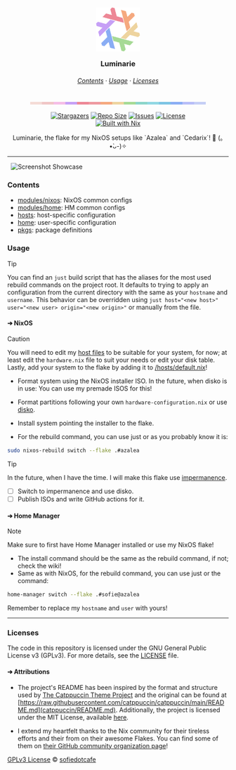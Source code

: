 <!-- markdownlint-disable MD033 MD041 MD010 MD013 -->

<h3 align="center">
	<img src="assets/flake.png" width="100" alt="Logo"/><br>
	<img src="assets/transparent.png" height="30" width="0px"/ alt="">
	Luminarie
	<img src="assets/transparent.png" height="30" width="0px"/ alt="">
</h3>

<h6 align="center">
  <a href="#contents">Contents</a>
  ·
  <a href="#usage">Usage</a>
  ·
  <a href="#licenses">Licenses</a>
</h6>

<p align="center">
  <img src="assets/macchiato-palette.png" width="400" / alt="Catppuccin Macchiato Palette">
</p>

<p align="center">
	<a href="https://github.com/sofiedotcafe/luminarie/stargazers">
		<img alt="Stargazers" src="https://img.shields.io/github/stars/sofiedotcafe/luminarie?style=for-the-badge&logo=starship&color=C9CBFF&logoColor=D9E0EE&labelColor=302D41"></a>
	<a href="https://github.com/sofiedotcafe/luminarie">
		<img alt="Repo Size" src="https://img.shields.io/github/repo-size/sofiedotcafe/luminarie.svg?style=for-the-badge&logo=github&color=F2CDCD&logoColor=D9E0EE&labelColor=302D41"/></a>
	<a href="https://github.com/sofiedotcafe/luminarie/issues">
		<img alt="Issues" src="https://img.shields.io/github/issues/sofiedotcafe/luminarie?style=for-the-badge&logo=gitbook&color=B5E8E0&logoColor=D9E0EE&labelColor=302D41"></a>
  <a href="https://github.com/sofiedotcafe/luminarie/tree/main/LICENSE">
    <img alt="License" src="https://img.shields.io/badge/License-AGPL-907385605422448742?style=for-the-badge&logo=agpl&color=DDB6F2&logoColor=D9E0EE&labelColor=302D41"></a>
  <br><a href="https://builtwithnix.org">
      <img alt="Built with Nix" src="https://builtwithnix.org/badge.svg"></a>
</p>

<p align="center">
Luminarie, the flake for my NixOS setups like `Azalea` and `Cedarix`! 🌸 (｡•̀ᴗ-)✧
</p>

---

&nbsp; ![Screenshot Showcase](/assets/showcase.png)

### Contents

- [modules/nixos](/modules/nixos/): NixOS common configs
- [modules/home](/modules/home/): HM common configs
- [hosts](/hosts): host-specific configuration
- [home](/home): user-specific configuration
- [pkgs](/pkgs): package definitions

### Usage

> [!TIP]
> You can find an `just` build script that has the aliases for the most used rebuild commands on the project root. It defaults to trying to apply an configuration from the current directory with the same as your `hostname` and `username`.
> This behavior can be overridden using `just host="<new host>" user="<new user> origin="<new origin>"` or manually from the file.

#### ➔ NixOS

> [!CAUTION]
> You will need to edit my [host files](/home/sofie/luminarie/hosts/) to be suitable for your system, for now; at least edit the `hardware.nix` file to suit your needs or edit your disk table. Lastly, add your system to the flake by adding it to [/hosts/default.nix](/hosts/default.nix)!

- Format system using the NixOS installer ISO. In the future, when disko is in
  use: You can use my premade ISOS for this!
- Format partitions following your own `hardware-configuration.nix` or use
  [disko](https://github.com/nix-community/disko).
- Install system pointing the installer to the flake.

- For the rebuild command, you can use just or as you probably know it is:

```sh
sudo nixos-rebuild switch --flake .#azalea
```

> [!TIP]
> In the future, when I have the time. I will make this flake use [impermanence](https://github.com/nix-community/impermanence).

- [ ] Switch to impermanence and use disko.
- [ ] Publish ISOs and write GitHub actions for it.

#### ➔ Home Manager

> [!NOTE]
> Make sure to first have Home Manager installed or use my NixOS flake!

- The install command should be the same as the rebuild command, if not; check
  the wiki!
- Same as with NixOS, for the rebuild command, you can use just or the command:

```sh
home-manager switch --flake .#sofie@azalea
```

Remember to replace my `hostname` and `user` with yours!

---

### Licenses

The code in this repository is licensed under the GNU General Public License v3 (GPLv3). For more details, see the [LICENSE](LICENSE) file.

#### ➔ Attributions

- The project's README has been inspired by the format and structure used by
  [The Catppuccin Theme Project](https://github.com/catppuccin) and the original
  can be found at
  [https://raw.githubusercontent.com/catppuccin/catppuccin/main/README.md](catppuccin/README.md).
  Additionally, the project is licensed under the MIT License, available
  [here](https://raw.githubusercontent.com/catppuccin/catppuccin/main/LICENSE).

- I extend my heartfelt thanks to the Nix community for their tireless
  efforts and their from on their awesome Flakes. You can find some of them on
  [their GitHub community organization page](https://github.com/nix-community)!

[GPLv3 License](LICENSE) © [sofiedotcafe](https://sofie.cafe)
